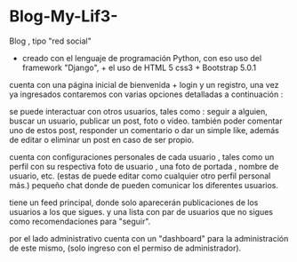 # Blog-My-Lif3-
Blog , tipo "red social" 
+ creado con el lenguaje de programación Python, con eso uso del framework "Django", + el uso de HTML 5 css3 + Bootstrap 5.0.1

cuenta con una página inicial de bienvenida + login y un registro, una vez ya ingresados contaremos con varias opciones detalladas a continuación :

se puede interactuar con otros usuarios, tales como : seguir a alguien, buscar un usuario, publicar un post, foto o video.
también poder comentar uno de estos post, responder un comentario o dar un simple like, además de editar o eliminar un post en caso de ser propio. 

cuenta con configuraciones personales de cada usuario , tales como un perfil con su respectiva foto de usuario , una foto de portada , nombre de usuario, etc.
(estas de puede editar como cualquier otro perfil personal más.) 
pequeño chat donde de pueden comunicar los diferentes usuarios.

tiene un feed principal, donde solo aparecerán publicaciones de los usuarios a los que sigues. y una lista con par de usuarios que no sigues como recomendaciones para "seguir".

por el lado administrativo cuenta con un "dashboard" para la administración de este mismo, (solo ingreso con el permiso de administrador).

